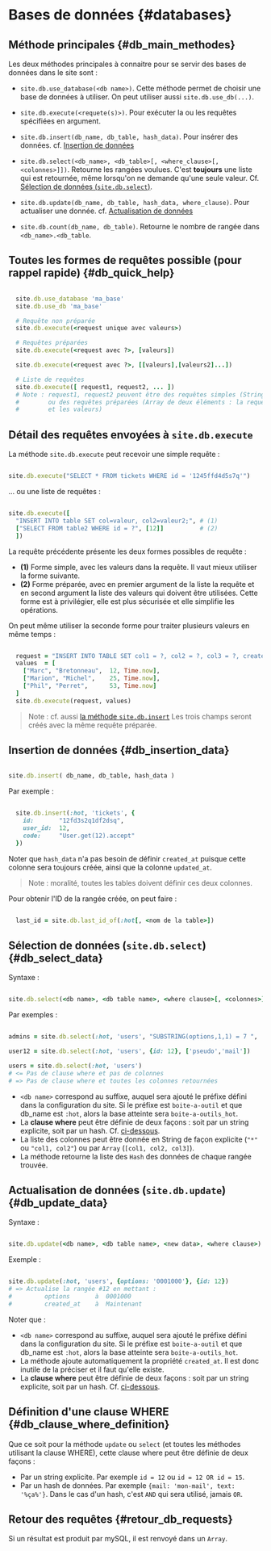 # Bases de données {#databases}

## Méthode principales {#db_main_methodes}

Les deux méthodes principales à connaitre pour se servir des bases de données dans le site sont :

* `site.db.use_database(<db name>)`. Cette méthode permet de choisir une base de données à utiliser. On peut utiliser aussi `site.db.use_db(...)`.

* `site.db.execute(<requete(s)>)`. Pour exécuter la ou les requêtes spécifiées en argument.

* `site.db.insert(db_name, db_table, hash_data)`. Pour insérer des données. cf. [Insertion de données](#db_insertion_data)

* `site.db.select(<db_name>, <db_table>[, <where_clause>[, <colonnes>]])`. Retourne les rangées voulues. C'est **toujours** une liste qui est retournée, même lorsqu'on ne demande qu'une seule valeur. Cf. [Sélection de données (`site.db.select`)](#db_select_data).

* `site.db.update(db_name, db_table, hash_data, where_clause)`. Pour actualiser une donnée. cf. [Actualisation de données](#db_update_data)

* `site.db.count(db_name, db_table)`. Retourne le nombre de rangée dans `<db_name>.<db_table`.

## Toutes les formes de requêtes possible (pour rappel rapide) {#db_quick_help}

```ruby

  site.db.use_database 'ma_base'
  site.db.use_db 'ma_base'

  # Requête non préparée
  site.db.execute(<request unique avec valeurs>)

  # Requêtes préparées
  site.db.execute(<request avec ?>, [valeurs])

  site.db.execute(<request avec ?>, [[valeurs],[valeurs2]...])

  # Liste de requêtes
  site.db.execute([ request1, request2, ... ])
  # Note : request1, request2 peuvent être des requêtes simples (String)
  #        ou des requêtes préparées (Array de deux éléments : la requête
  #        et les valeurs)

```


## Détail des requêtes envoyées à `site.db.execute`

La méthode `site.db.execute` peut recevoir une simple requête :

```ruby

site.db.execute("SELECT * FROM tickets WHERE id = '1245ffd4d5s7q'")

```

… ou une liste de requêtes :

```ruby

site.db.execute([
  "INSERT INTO table SET col=valeur, col2=valeur2;", # (1)
  ["SELECT FROM table2 WHERE id = ?", [12]]          # (2)
  ])

```

La requête précédente présente les deux formes possibles de requête :

* **(1)** Forme simple, avec les valeurs dans la requête. Il vaut mieux utiliser la forme suivante.
* **(2)** Forme préparée, avec en premier argument de la liste la requête et en second argument la liste des valeurs qui doivent être utilisées. Cette forme est à privilégier, elle est plus sécurisée et elle simplifie les opérations.

On peut même utiliser la seconde forme pour traiter plusieurs valeurs en même temps :

```ruby

  request = "INSERT INTO TABLE SET col1 = ?, col2 = ?, col3 = ?, created_at = ?"
  values  = [
    ["Marc", "Bretonneau",  12, Time.now],
    ["Marion", "Michel",    25, Time.now],
    ["Phil", "Perret",      53, Time.now]
  ]
  site.db.execute(request, values)

```

> Note : cf. aussi [la méthode `site.db.insert`](#db_insertion_data)
Les trois champs seront créés avec la même requête préparée.

## Insertion de données {#db_insertion_data}

```ruby

site.db.insert( db_name, db_table, hash_data )

```

Par exemple :

```ruby

  site.db.insert(:hot, 'tickets', {
    id:       "12fd3s2q1df2dsq",
    user_id:  12,
    code:     "User.get(12).accept"
  })

```

Noter que `hash_data` n'a pas besoin de définir `created_at` puisque cette colonne sera toujours créée, ainsi que la colonne `updated_at`.

> Note : moralité, toutes les tables doivent définir ces deux colonnes.

Pour obtenir l'ID de la rangée créée, on peut faire :

```ruby

  last_id = site.db.last_id_of(:hot[, <nom de la table>])

```

## Sélection de données (`site.db.select`) {#db_select_data}

Syntaxe :

```ruby

site.db.select(<db name>, <db table name>, <where clause>[, <colonnes>])

```

Par exemples :

```ruby

admins = site.db.select(:hot, 'users', "SUBSTRING(options,1,1) = 7 ", '*')

user12 = site.db.select(:hot, 'users', {id: 12}, ['pseudo','mail'])

users = site.db.select(:hot, 'users')
# <= Pas de clause where et pas de colonnes
# => Pas de clause where et toutes les colonnes retournées

```

* `<db name>` correspond au suffixe, auquel sera ajouté le préfixe défini dans la configuration du site. Si le préfixe est `boite-a-outil` et que db_name est `:hot`, alors la base atteinte sera `boite-a-outils_hot`.
* La **clause where** peut être définie de deux façons : soit par un string explicite, soit par un hash. Cf. [ci-dessous](#db_clause_where_definition).
* La liste des colonnes peut être donnée en String de façon explicite (`"*"` ou `"col1, col2"`) ou par `Array` (`[col1, col2, col3]`).
* La méthode retourne la liste des `Hash` des données de chaque rangée trouvée.


## Actualisation de données (`site.db.update`) {#db_update_data}

Syntaxe :

```ruby

site.db.update(<db name>, <db table name>, <new data>, <where clause>)

```

Exemple :

```ruby

site.db.update(:hot, 'users', {options: '0001000'}, {id: 12})
# => Actualise la rangée #12 en mettant :
#         options       à  0001000
#         created_at    à  Maintenant

```

Noter que :

* `<db name>` correspond au suffixe, auquel sera ajouté le préfixe défini dans la configuration du site. Si le préfixe est `boite-a-outil` et que db_name est `:hot`, alors la base atteinte sera `boite-a-outils_hot`.
* La méthode ajoute automatiquement la propriété `created_at`. Il est donc inutile de la préciser et il faut qu'elle existe.
* La **clause where** peut être définie de deux façons : soit par un string explicite, soit par un hash. Cf. [ci-dessous](#db_clause_where_definition).


## Définition d'une clause WHERE {#db_clause_where_definition}

Que ce soit pour la méthode `update` ou `select` (et toutes les méthodes utilisant la clause WHERE), cette clause where peut être définie de deux façons :

* Par un string explicite. Par exemple `id = 12` ou `id = 12 OR id = 15`.
* Par un hash de données. Par exemple `{mail: 'mon-mail', text: '%ça%'}`. Dans le cas d'un hash, c'est `AND` qui sera utilisé, jamais `OR`.

## Retour des requêtes {#retour_db_requests}

Si un résultat est produit par mySQL, il est renvoyé dans un `Array`.
